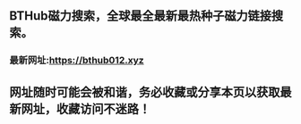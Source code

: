 ## **BTHub磁力搜索，全球最全最新最热种子磁力链接搜索。**
### 最新网址:<a href="https://bthub012.xyz" target="_blank">https://bthub012.xyz</a>
## 网址随时可能会被和谐，务必收藏或分享本页以获取最新网址，收藏访问不迷路！

     


